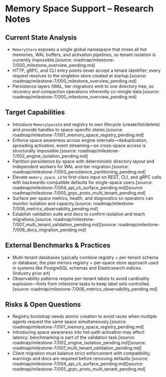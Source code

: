 # Memory Space Support – Research Notes

## Current State Analysis
- `MemoryStore` exposes a single global namespace that mixes all hot memories, WAL buffers, and activation pipelines, so tenant isolation is currently impossible.[source: roadmap/milestone-7/000_milestone_overview_pending.md]
- HTTP, gRPC, and CLI entry points never accept a tenant identifier; every request resolves to the singleton store created at startup.[source: roadmap/milestone-7/000_milestone_overview_pending.md]
- Persistence layers (WAL, tier migration) emit to one directory tree, so recovery and compaction operations inherently co-mingle data.[source: roadmap/milestone-7/000_milestone_overview_pending.md]

## Target Capabilities
- Introduce `MemorySpaceId` and registry to own lifecycle (create/list/delete) and provide handles to space-specific stores.[source: roadmap/milestone-7/001_memory_space_registry_pending.md]
- Enforce space awareness across engine internals—deduplication, spreading activation, event streaming—so cross-space access is structurally impossible.[source: roadmap/milestone-7/002_engine_isolation_pending.md]
- Partition persistence by space with deterministic directory layout and independent workers for WAL and tier migration.[source: roadmap/milestone-7/003_persistence_partitioning_pending.md]
- Elevate `memory_space_id` to first-class input on REST, CLI, and gRPC calls with backwards-compatible defaults for single-space users.[source: roadmap/milestone-7/004_api_cli_surface_pending.md][source: roadmap/milestone-7/005_grpc_proto_multi_tenant_pending.md]
- Surface per-space metrics, health, and diagnostics so operators can monitor isolation and capacity.[source: roadmap/milestone-7/006_metrics_observability_pending.md]
- Establish validation suite and docs to confirm isolation and teach migrations.[source: roadmap/milestone-7/007_multi_tenant_validation_pending.md][source: roadmap/milestone-7/008_docs_migration_pending.md]

## External Benchmarks & Practices
- Multi-tenant databases typically combine registry + per-tenant schema or database; the plan mirrors registry + per-space store approach used in systems like PostgreSQL schemas and Elasticsearch indices. (Industry prior art)
- Observability patterns require per-tenant labels to avoid cardinality explosion—hints from milestone tasks to keep label sets controlled.[source: roadmap/milestone-7/006_metrics_observability_pending.md]

## Risks & Open Questions
- Registry bootstrap needs atomic creation to avoid races when multiple agents request the same space simultaneously.[source: roadmap/milestone-7/001_memory_space_registry_pending.md]
- Introducing space awareness into hot-path activation may affect latency; benchmarking is part of the validation task.[source: roadmap/milestone-7/002_engine_isolation_pending.md][source: roadmap/milestone-7/007_multi_tenant_validation_pending.md]
- Client migration must balance strict enforcement with compatibility; warnings and docs are required before removing defaults.[source: roadmap/milestone-7/004_api_cli_surface_pending.md][source: roadmap/milestone-7/005_grpc_proto_multi_tenant_pending.md]
